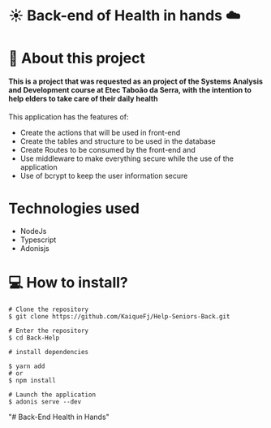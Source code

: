 # ☀️ Back-end of Health in hands  ☁️


# 📕 About this project 

#### This is a project that was requested as an project of the Systems Analysis and Development course at Etec Taboão da Serra, with the intention to help elders to take care of their daily health

This application has the features of:
 - Create the actions that will be used in front-end
 - Create the tables and structure to be used in the database 
 - Create Routes to be consumed by the front-end and
 - Use middleware to make everything secure while the use of the application
 - Use of bcrypt to keep the user information secure


# Technologies used
 - NodeJs
 - Typescript
 - Adonisjs 



# 💻 How to install?


```
# Clone the repository
$ git clone https://github.com/KaiqueFj/Help-Seniors-Back.git

# Enter the repository
$ cd Back-Help

# install dependencies

$ yarn add
# or
$ npm install

# Launch the application
$ adonis serve --dev
```
"# Back-End Health in Hands" 